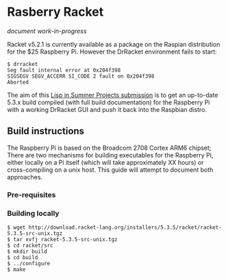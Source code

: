 # Rasberry Racket

_document work-in-progress_

Racket v5.2.1 is currently available as a package on the Raspian distribution
for the $25 Raspberry Pi. However the DrRacket environment fails to start:

    $ drracket
    Seg fault internal error at 0x204f398  
    SIGSEGV SEGV_ACCERR SI_CODE 2 fault on 0x204f398
    Aborted
    
The aim of this [Lisp in Summer Projects submission](http://lispinsummerprojects.org/) 
is to get an up-to-date 5.3.x build compiled (with full build documentation) for the 
Raspberry Pi with a working DrRacket GUI and push it back into the Raspbian distro.

## Build instructions

The Raspberry Pi is based on the Broadcom 2708 Cortex ARM6 chipset; There are
two mechanisms for building executables for the Raspberry Pi, either locally
on a Pi itself (which will take approximately XX hours) or cross-compiling on
a unix host. This guide will attempt to document both approaches.

### Pre-requisites

### Building locally

    $ wget http://download.racket-lang.org/installers/5.3.5/racket/racket-5.3.5-src-unix.tgz
    $ tar xvfj racket-5.3.5-src-unix.tgz
    $ cd racket/src
    $ mkdir build
    $ cd build
    $ ../configure
    $ make

